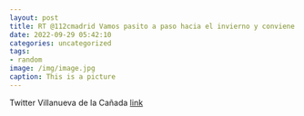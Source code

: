 ```yaml
---
layout: post
title: RT @112cmadrid Vamos pasito a paso hacia el invierno y conviene no olvidarse de poner a punto nuestras chimeneas para evitar in...
date: 2022-09-29 05:42:10
categories: uncategorized
tags:
- random
image: /img/image.jpg
caption: This is a picture
---
```

Twitter Villanueva de la Cañada [link](https://twitter.com/AytoVDLCanada/status/1575095437874278401)
